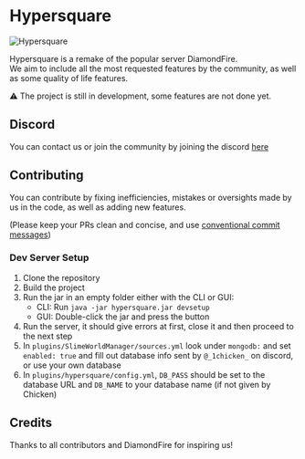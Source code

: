 # Hypersquare

![Hypersquare](./.github/banner.png)

Hypersquare is a remake of the popular server DiamondFire.<br/>
We aim to include all the most requested features by the community, as well as some quality of life features.

⚠ The project is still in development, some features are not done yet.

## Discord
You can contact us or join the community by joining the discord [here](https://discord.gg/uyXGY73kdw)


## Contributing
You can contribute by fixing inefficiencies, mistakes or oversights made by us in the code, as well as adding new features.

(Please keep your PRs clean and concise, and use [conventional commit messages](https://www.conventionalcommits.org/en/v1.0.0/))

### Dev Server Setup
1. Clone the repository
2. Build the project
3. Run the jar in an empty folder either with the CLI or GUI:
   * CLI: Run `java -jar hypersquare.jar devsetup`
   * GUI: Double-click the jar and press the button
4. Run the server, it should give errors at first, close it and then proceed to the next step
5. In `plugins/SlimeWorldManager/sources.yml` look under `mongodb:` and set `enabled: true` and fill out database info sent by `@_1chicken_` on discord, or use your own database
6. In `plugins/hypersquare/config.yml`, `DB_PASS` should be set to the database URL and `DB_NAME` to your database name (if not given by Chicken)

## Credits
Thanks to all contributors and DiamondFire for inspiring us!

